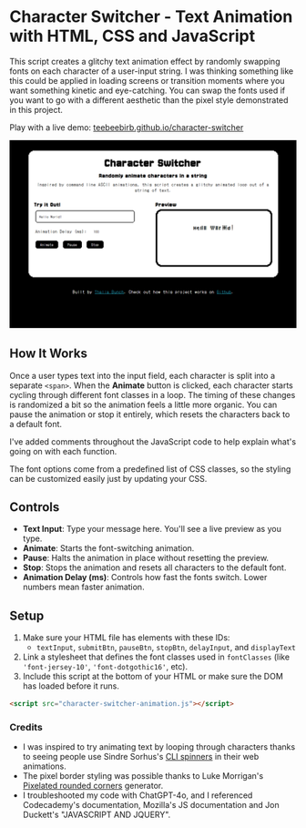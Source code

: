 # Character Switcher - Text Animation with HTML, CSS and JavaScript

This script creates a glitchy text animation effect by randomly swapping fonts on each character of a user-input string. I was thinking something like this could be applied in loading screens or transition moments where you want something kinetic and eye-catching. You can swap the fonts used if you want to go with a different aesthetic than the pixel style demonstrated in this project.

Play with a live demo: [teebeebirb.github.io/character-switcher](https://teebeebirb.github.io/character-switcher/)

![Screenshot of Character Switcher](https://raw.githubusercontent.com/teebeebirb/character-switcher/refs/heads/main/character-switcher-demo.png)

## How It Works

Once a user types text into the input field, each character is split into a separate `<span>`. When the **Animate** button is clicked, each character starts cycling through different font classes in a loop. The timing of these changes is randomized a bit so the animation feels a little more organic. You can pause the animation or stop it entirely, which resets the characters back to a default font.

I've added comments throughout the JavaScript code to help explain what's going on with each function.

The font options come from a predefined list of CSS classes, so the styling can be customized easily just by updating your CSS.

## Controls

- **Text Input**: Type your message here. You'll see a live preview as you type.
- **Animate**: Starts the font-switching animation.
- **Pause**: Halts the animation in place without resetting the preview.
- **Stop**: Stops the animation and resets all characters to the default font.
- **Animation Delay (ms)**: Controls how fast the fonts switch. Lower numbers mean faster animation.

## Setup

1. Make sure your HTML file has elements with these IDs:
   - `textInput`, `submitBtn`, `pauseBtn`, `stopBtn`, `delayInput`, and `displayText`
2. Link a stylesheet that defines the font classes used in `fontClasses` (like `'font-jersey-10'`, `'font-dotgothic16'`, etc).
3. Include this script at the bottom of your HTML or make sure the DOM has loaded before it runs.

```html
<script src="character-switcher-animation.js"></script>
```

### Credits

- I was inspired to try animating text by looping through characters thanks to seeing people use Sindre Sorhus's [CLI spinners](https://github.com/sindresorhus/cli-spinners) in their web animations.
- The pixel border styling was possible thanks to Luke Morrigan's [Pixelated rounded corners](https://pixelcorners.lukeb.co.uk/?radius=8&multiplier=4) generator.
- I troubleshooted my code with ChatGPT-4o, and I referenced Codecademy's documentation, Mozilla's JS documentation and Jon Duckett's "JAVASCRIPT AND JQUERY".

